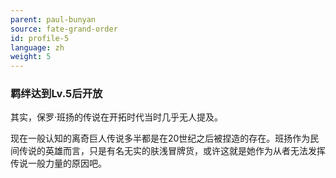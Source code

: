```yaml
---
parent: paul-bunyan
source: fate-grand-order
id: profile-5
language: zh
weight: 5
---
```


### 羁绊达到Lv.5后开放

其实，保罗·班扬的传说在开拓时代当时几乎无人提及。

现在一般认知的离奇巨人传说多半都是在20世纪之后被捏造的存在。班扬作为民间传说的英雄而言，只是有名无实的肤浅冒牌货，或许这就是她作为从者无法发挥传说一般力量的原因吧。
